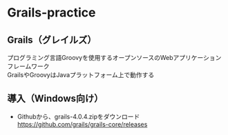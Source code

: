 # Grails-practice

## Grails（グレイルズ）

プログラミング言語Groovyを使用するオープンソースのWebアプリケーションフレームワーク<br>
GrailsやGroovyはJavaプラットフォーム上で動作する

## 導入（Windows向け）

* Githubから、grails-4.0.4.zipをダウンロード<br>
https://github.com/grails/grails-core/releases
